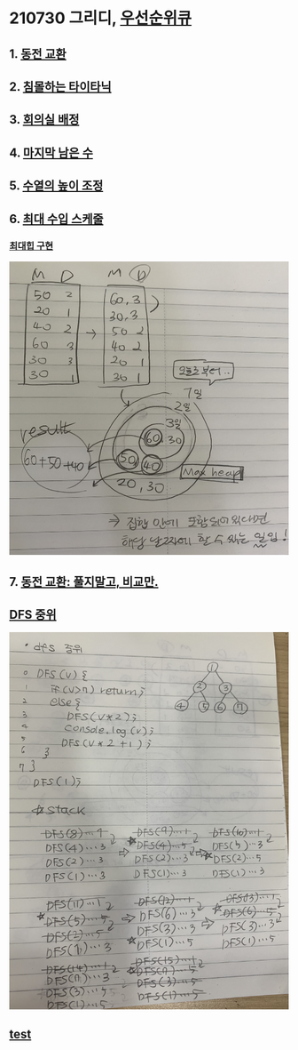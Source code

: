 # 210730 그리디, [우선순위큐](maxHeap.js)

## 1. [동전 교환](./01.js)

## 2. [침몰하는 타이타닉](./02.js)

## 3. [회의실 배정](./03.js)

## 4. [마지막 남은 수](./04.js)

## 5. [수열의 높이 조정](./05.js)

## 6. [최대 수입 스케줄](./06.js)

### [최대힙 구현](./maxHeap.js)

![](최대힙.png)

## 7. [동전 교환: 풀지말고, 비교만.](./07.js)

## [DFS 중위](./dfs.js)

![](dfs중위.png)

## [test](./test.js)
